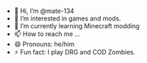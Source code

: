 - 👋 Hi, I’m @mate-134
- 👀 I’m interested in games and mods.
- 🌱 I’m currently learning Minecraft modding
- 📫 How to reach me ...
- 😄 Pronouns: he/him
- ⚡ Fun fact: I play DRG and COD Zombies.
